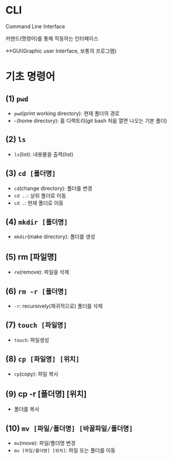 # CLI

Command Line Interface

커맨드(명령어)를 통해 작동하는 인터페이스

<->GUI(Graphic user Interface, 보통의 프로그램)



# 기초 명령어

## (1) `pwd`

- `pwd`(print working directory): 현재 폴더의 경로
- `~`(home directory): 홈 디렉토리(git bash 처음 열면 나오는 기본 폴더)



## (2) `ls`

- `ls`(list): 내용물을 출력(list)



## (3) `cd [폴더명]`

- `cd`(change directory): 폴더를 변경
- `cd ..`: 상위 폴더로 이동
- `cd .`: 현재 폴더로 이동



## (4) `mkdir [폴더명]`

- `mkdir`(make directory): 폴더를 생성



## (5) rm [파일명]

- `rm`(remove): 파일을 삭제



## (6) `rm -r [폴더명]`

- `-r`: recursively(재귀적으로) 폴더를 삭제



## (7) `touch [파일명]`

- `touch`: 파일생성



## (8) `cp [파일명] [위치]`

- `cp`(copy): 파일 복사



## (9) cp -r [폴더명] [위치]

- 폴더를 복사



## (10) `mv [파일/폴더명] [바꿀파일/폴더명]`

- `mv`(move): 파일/폴더명 변경
- `mv [파일/폴더명] [위치]`: 파일 또는 폴더를 이동